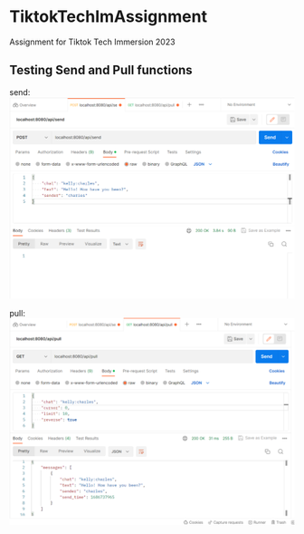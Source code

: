 # TiktokTechImAssignment
 Assignment for Tiktok Tech Immersion 2023

## Testing Send and Pull functions
send:
![Sending request on postman](images/sendrequest.png)

pull:
![GET request on postman using pull function](images/pullrequest.png)
